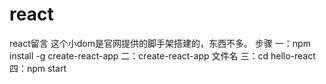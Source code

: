 # react
react留言
这个小dom是官网提供的脚手架搭建的，东西不多。
步骤
一：npm install -g create-react-app
二：create-react-app 文件名
三：cd hello-react
四：npm start 
